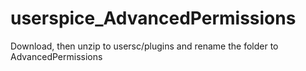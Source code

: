 # userspice_AdvancedPermissions

Download, then unzip to usersc/plugins and rename the folder to AdvancedPermissions
